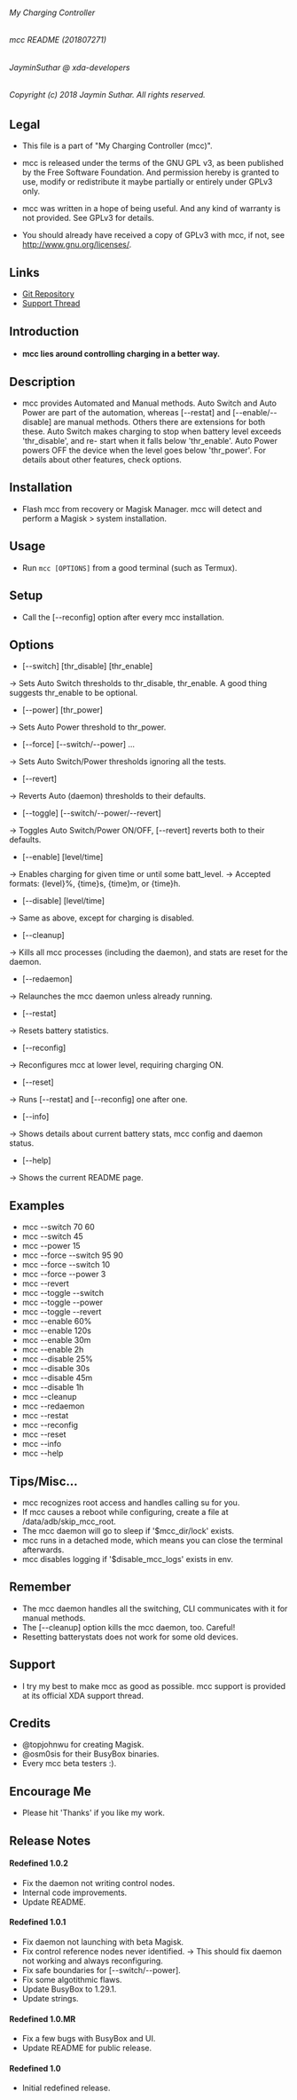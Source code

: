 ###### My Charging Controller
###### mcc README (201807271)
###### JayminSuthar @ xda-developers

###### Copyright (c) 2018 Jaymin Suthar. All rights reserved.

## Legal

* This file is a part of "My Charging Controller (mcc)".

* mcc is released under the terms of the GNU GPL v3, as been
   published by the Free Software Foundation. And permission
   hereby is granted to use, modify or redistribute it maybe
   partially or entirely under GPLv3 only.

* mcc was written in a hope of being useful. And any kind of
   warranty is not provided. See GPLv3 for details.

* You should already have received a copy of GPLv3 with mcc,
   if not, see <http://www.gnu.org/licenses/>.

## Links

* [Git Repository](https://github.com/Magisk-Modules-Repo/My-Charging-Controller)
* [Support Thread](https://forum.xda-developers.com/apps/magisk/mcs-charging-controller-t3739371)

## Introduction

* #### mcc lies around controlling charging in a better way.

## Description

* mcc provides Automated and Manual methods. Auto Switch and
   Auto Power are part of the automation, whereas [--restat]
   and [--enable/--disable] are manual methods. Others there
   are extensions for both these. Auto Switch makes charging
   to stop when battery level exceeds 'thr_disable', and re-
   start when it falls below 'thr_enable'. Auto Power powers
   OFF the device when the level goes below 'thr_power'. For
   details about other features, check options.

## Installation

* Flash mcc from recovery or Magisk Manager. mcc will detect
   and perform a Magisk > system installation.

## Usage

* Run `mcc [OPTIONS]` from a good terminal (such as Termux).

## Setup

* Call the [--reconfig] option after every mcc installation.

## Options

* [--switch] [thr_disable] [thr_enable]

-> Sets Auto Switch thresholds to thr_disable, thr_enable. A
    good thing suggests thr_enable to be optional.

* [--power] [thr_power]

-> Sets Auto Power threshold to thr_power.

* [--force] [--switch/--power] ...

-> Sets Auto Switch/Power thresholds ignoring all the tests.

* [--revert]

-> Reverts Auto (daemon) thresholds to their defaults.

* [--toggle] [--switch/--power/--revert]

-> Toggles Auto Switch/Power ON/OFF, [--revert] reverts both
    to their defaults.

* [--enable] [level/time]

-> Enables charging for given time or until some batt_level.
-> Accepted formats: {level}%, {time}s, {time}m, or {time}h.

* [--disable] [level/time]

-> Same as above, except for charging is disabled.

* [--cleanup]

-> Kills all mcc processes (including the daemon), and stats
    are reset for the daemon.

* [--redaemon]

-> Relaunches the mcc daemon unless already running.

* [--restat]

-> Resets battery statistics.

* [--reconfig]

-> Reconfigures mcc at lower level, requiring charging ON.

* [--reset]

-> Runs [--restat] and [--reconfig] one after one.

* [--info]

-> Shows details about current battery stats, mcc config and
    daemon status.

* [--help]

-> Shows the current README page.

## Examples

* mcc --switch 70 60
* mcc --switch 45
* mcc --power 15
* mcc --force --switch 95 90
* mcc --force --switch 10
* mcc --force --power 3
* mcc --revert
* mcc --toggle --switch
* mcc --toggle --power
* mcc --toggle --revert
* mcc --enable 60%
* mcc --enable 120s
* mcc --enable 30m
* mcc --enable 2h
* mcc --disable 25%
* mcc --disable 30s
* mcc --disable 45m
* mcc --disable 1h
* mcc --cleanup
* mcc --redaemon
* mcc --restat
* mcc --reconfig
* mcc --reset
* mcc --info
* mcc --help

## Tips/Misc...

* mcc recognizes root access and handles calling su for you.
* If mcc causes a reboot while configuring, create a file at
   /data/adb/skip_mcc_root.
* The mcc daemon will go to sleep if '$mcc_dir/lock' exists.
* mcc runs in a detached mode, which means you can close the
   terminal afterwards.
* mcc disables logging if '$disable_mcc_logs' exists in env.

## Remember

* The mcc daemon handles all the switching, CLI communicates
   with it for manual methods.
* The [--cleanup] option kills the mcc daemon, too. Careful!
* Resetting batterystats does not work for some old devices.

## Support

* I try my best to make mcc as good as possible. mcc support
   is provided at its official XDA support thread.

## Credits

* @topjohnwu for creating Magisk.
* @osm0sis for their BusyBox binaries.
* Every mcc beta testers :).

## Encourage Me

* Please hit 'Thanks' if you like my work.

## Release Notes

#### Redefined 1.0.2

* Fix the daemon not writing control nodes.
* Internal code improvements.
* Update README.

#### Redefined 1.0.1

* Fix daemon not launching with beta Magisk.
* Fix control reference nodes never identified.
   -> This should fix daemon not working and always reconfiguring.
* Fix safe boundaries for [--switch/--power].
* Fix some algotithmic flaws.
* Update BusyBox to 1.29.1.
* Update strings.

#### Redefined 1.0.MR

* Fix a few bugs with BusyBox and UI.
* Update README for public release.

#### Redefined 1.0

* Initial redefined release.
